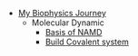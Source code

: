- [My Biophysics Journey](/My-Biophysics-Journey/README.md)
  - Molecular Dynamic
      - [Basis of NAMD](/My-Biophysics-Journey/Molecular-Dynamic/NAMD_CDK7example.md.html)
      - [Build Covalent system](/My-Biophysics-Journey/Molecular-Dynamic/Parametering-new-residues.md.html)
